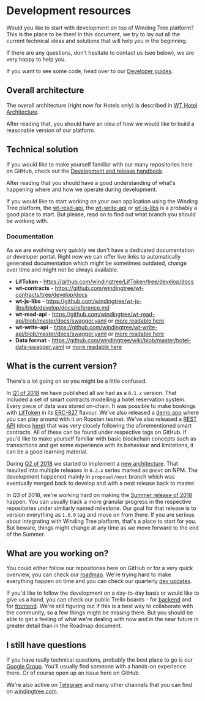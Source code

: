 # Development resources

Would you like to start with development on top of Winding Tree platform?
This is the place to be then! In this document, we try to lay out all the
current technical ideas and solutions that will help you in the beginning.

If there are any questions, don't hesitate to contact us (see below), we are
very happy to help you.

If you want to see some code, head over to our [Developer guides](developer-guides/README.md).

## Overall architecture

The overall architecture (right now for Hotels only) is described in
[WT Hotel Architecture](https://github.com/windingtree/wiki/blob/master/architecture-hotel.md).

After reading that, you should have an idea of how we would like to
build a reasonable version of our platform.

## Technical solution

If you would like to make yourself familiar with our many repositories here on GitHub,
check out the [Development and release handbook](https://github.com/windingtree/wiki/blob/master/development-handbooks/development.md).

After reading that you should have a good understanding of what's happening
where and how we operate during development.

If you would like to start working on your own application using the Winding Tree
platform, the [wt-read-api](https://github.com/windingtree/wt-read-api),
the [wt-write-api](https://github.com/windingtree/wt-write-api)
or [wt-js-libs](https://github.com/windingtree/wt-js-libs) is a probably a
good place to start. But please, read on to find out what branch you should
be working with.

### Documentation

As we are evolving very quickly we don't have a dedicated documentation or
developer portal. Right now we can offer live links to automatically generated
documentation which might be sometimes outdated, change over time and
might not be always available.

- **LífToken** - https://github.com/windingtree/LifToken/tree/develop/docs
- **wt-contracts** - https://github.com/windingtree/wt-contracts/tree/develop/docs
- **wt-js-libs** - https://github.com/windingtree/wt-js-libs/blob/develop/docs/reference.md
- **wt-read-api** - https://github.com/windingtree/wt-read-api/blob/master/docs/swagger.yaml or [more readable here](http://demo-api.windingtree.com/docs)
- **wt-write-api** - https://github.com/windingtree/wt-write-api/blob/master/docs/swagger.yaml or [more readable here](http://demo-api.windingtree.com/docs)
- **Data format** - https://github.com/windingtree/wiki/blob/master/hotel-data-swagger.yaml or [more readable here](https://windingtree.github.io/docs/swagger-ui/)

## What is the current version?

There's a lot going on so you might be a little confused.

In [Q1 of 2018](https://github.com/windingtree/wiki/blob/master/dev-updates/2018-Q1.md)
we have published all we had as a `0.1.x` version. That included a set of smart
contracts modelling a hotel reservation system. Every piece of data was stored on-chain.
It was possible to make bookings with
[LífToken](https://github.com/windingtree/LifToken/tree/0ce08793184795e528cf38560d7a6b07f49bb0f4)
in its [ERC-827](https://github.com/ethereum/EIPs/issues/827) flavour. We've also released
a [demo app](https://demo.windingtree.com) where you can play around with it on Ropsten testnet.
We've also released a [REST API](http://demo-api.windingtree.com/) (docs
[here](https://demo-api.windingtree.com/docs/)) that was very closely following the aforementioned
smart contracts. All of these can be found under respective tags on GitHub.
If you'd like to make yourself familiar with basic blockchain concepts such as transactions
and get some experience with its behaviour and limitations, it can be a good learning material.

During [Q2 of 2018](https://github.com/windingtree/wiki/blob/master/dev-updates/2018-Q2.md)
we started to implement a [new architecture](https://github.com/windingtree/wiki/blob/master/architecture-hotel.md).
That resulted into multiple releases in `0.2.x` series marked as `@next` on NPM. The development
happened mainly in `proposal/next` branch which was eventually merged back to develop and with
a next release back to master.

In Q3 of 2018, we're working hard on making the [Summer release of 2018](https://github.com/orgs/windingtree/projects/1)
happen. You can usually track a more granular progress in the respective repositories under simliarly
named milestone. Our goal for that release is to version everything as `1.0.0` tag and move on from there.
If you are serious about integrating with Winding Tree platform, that's a place to start for you. But beware,
things might change at any time as we move forward to the end of the Summer.

## What are you working on?

You could either follow our repositories here on GitHub or for a very quick
overview, you can check our [roadmap](https://github.com/windingtree/wiki/blob/master/roadmap.md).
We're trying hard to make everything happen on time and you can check our quarterly
[dev updates](https://github.com/windingtree/wiki/tree/master/dev-updates).

If you'd like to follow the development on a day-to-day basis or would like to give us a hand,
you can check our public Trello boards - for [backend](https://trello.com/b/ZREEkuOX/winding-tree-work-in-progress)
and for [frontend](https://trello.com/b/5V9jP2uD/winding-tree-apps). We're still figuring out
if this is a best way to collaborate with the community, so a few things might be missing there.
But you should be able to get a feeling of what we're dealing with now and in the near future
in greater detail than in the Roadmap document.

## I still have questions

If you have really technical questions, probably the best place to go is our
[Google Group](https://groups.google.com/forum/#!forum/windingtree). You'll usually find someone
with a hands-on experience there. Or of course open up an issue here on GitHub.

We're also active on [Telegram](https://t.me/windingtree) and many other channels
that you can find on [windingtree.com](https://windingtree.com/).
